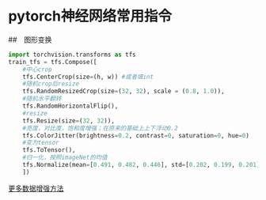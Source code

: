 # pytorch神经网络常用指令
##　图形变换

```python
import torchvision.transforms as tfs
train_tfs = tfs.Compose([
	#中心crop
	tfs.CenterCrop(size=(h, w)) #或者填int
	#随机crop后resize
	tfs.RandomResizedCrop(size=(32, 32), scale = (0.8, 1.0)),
	#随机水平翻转
	tfs.RandomHorizontalFlip(),
	#resize
	tfs.Resize(size=(32, 32)),
	#亮度，对比度，饱和度增强；在原来的基础上上下浮动0.2
	tfs.ColorJitter(brightness=0.2, contrast=0, saturation=0, hue=0)
	#变为tensor
    tfs.ToTensor(),
	#归一化，按照imageNet的均值
    tfs.Normalize(mean=[0.491, 0.482, 0.446], std=[0.202, 0.199, 0.201])
    ])
```

[更多数据增强方法](https://blog.csdn.net/u011995719/article/details/85107009)
